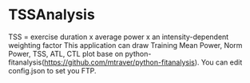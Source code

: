 # TSSAnalysis
TSS = exercise duration x average power x an intensity-dependent  weighting factor
This application can draw Training Mean Power, Norm Power, TSS, ATL, CTL plot base on python-fitanalysis(https://github.com/mtraver/python-fitanalysis).
You can edit config.json to set you FTP.
